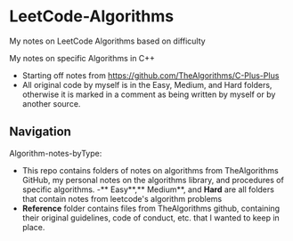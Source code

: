 # LeetCode-Algorithms
My notes on LeetCode Algorithms based on difficulty

My notes on specific Algorithms in C++
- Starting off notes from https://github.com/TheAlgorithms/C-Plus-Plus <br/>
- All original code by myself is in the Easy, Medium, and Hard folders, otherwise it is marked in a comment as being written by myself or by another source.


## Navigation
Algorithm-notes-byType:
- This repo contains folders of notes on algorithms from TheAlgorithms GitHub, my personal notes on the algorithms library, and procedures of specific algorithms.
-** Easy**,** Medium**, and **Hard** are all folders that contain notes from leetcode's algorithm problems
- **Reference** folder contains files from TheAlgorithms github, containing their original guidelines, code of conduct, etc. that I wanted to keep in place.

